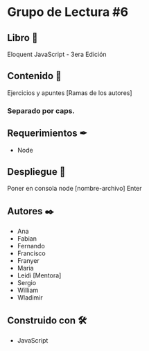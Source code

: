 # Grupo de Lectura #6
## Libro 📖
Eloquent JavaScript - 3era Edición
## Contenido 📌
Ejercicios y apuntes [Ramas de los autores] 
### Separado por caps.
## Requerimientos ✒
* Node

## Despliegue 🚀
Poner en consola
node [nombre-archivo] 
Enter

## Autores ✒️
* Ana 
* Fabian
* Fernando
* Francisco
* Franyer
* Maria
* Leidi [Mentora]
* Sergio
* William
* Wladimir

## Construido con 🛠️

* JavaScript